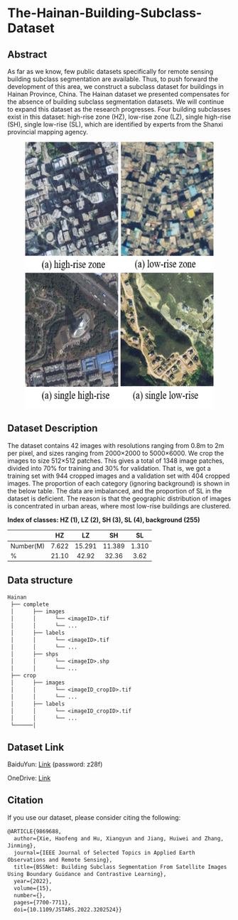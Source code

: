 # The-Hainan-Building-Subclass-Dataset
## Abstract
As far as we know, few public datasets specifically for remote sensing building subclass segmentation are available. Thus, to push forward the development of this area, we construct a subclass dataset for buildings in Hainan Province, China. The Hainan dataset we presented compensates for the absence of building subclass segmentation datasets. We will continue to expand this dataset as the research progresses. Four building subclasses exist in this dataset: high-rise zone (HZ), low-rise zone (LZ), single high-rise (SH), single low-rise (SL), which are identified by experts from the Shanxi provincial mapping agency.

<figure>
  <text-align: center;>
  <img src="./figures/buildings.png" alt="buildings" title="Examples of the four classes of our building subclass segmentation task: (a) HZ, (b) LZ, (c) SH, and (d) SL." width="500" height="600" />
</figcaption>
</figure>

## Dataset Description
The dataset contains 42 images with resolutions ranging from 0.8m to 2m per pixel, and sizes ranging from 2000$\times$2000 to 5000$\times$6000. We crop the images to size 512$\times$512 patches. This gives a total of 1348 image patches, divided into 70\% for training and 30\% for validation. That is, we got a training set with 944 cropped images and a validation set with 404 cropped images. The proportion of each category (ignoring background) is shown in the below table. The data are imbalanced, and the proportion of SL in the dataset is deficient. The reason is that the geographic distribution of images is concentrated in urban areas, where most low-rise buildings are clustered.

**Index of classes: HZ (1), LZ (2), SH (3), SL (4), background (255)**

|            | HZ            | LZ            | SH            | SL            |
| ---------- | :-----------: | :-----------: | :-----------: | :-----------: |
| Number(M)  | 7.622         | 15.291        | 11.389        | 1.310         |
| \%         | 21.10         | 42.92         | 32.36         | 3.62          |

## Data structure
```
Hainan 
 ├── complete
 │      ├── images 
 │      │      └── <imageID>.tif
 │      │      └── ...
 │      ├── labels
 │      │      └── <imageID>.tif
 │      │      └── ...
 │      ├── shps
 │      │      └── <imageID>.shp
 │      │      └── ...
 ├── crop
 │      ├── images 
 │      │      └── <imageID_cropID>.tif
 │      │      └── ...
 │      ├── labels
 │      │      └── <imageID_cropID>.tif
 │      │      └── ...
 └──────│
```

## Dataset Link
BaiduYun: [Link](https://pan.baidu.com/s/1B6elnh6Rl7LTMd8aBq1xQw) (password: z28f)

OneDrive: [Link](https://onedrive.live.com/?cid=1190207EDF3DE506&id=1190207EDF3DE506%211413&parId=root&o=OneUp)

## Citation
If you use our dataset, please consider citing the following:
```
@ARTICLE{9869688,
  author={Xie, Haofeng and Hu, Xiangyun and Jiang, Huiwei and Zhang, Jinming},
  journal={IEEE Journal of Selected Topics in Applied Earth Observations and Remote Sensing}, 
  title={BSSNet: Building Subclass Segmentation From Satellite Images Using Boundary Guidance and Contrastive Learning}, 
  year={2022},
  volume={15},
  number={},
  pages={7700-7711},
  doi={10.1109/JSTARS.2022.3202524}}
```
